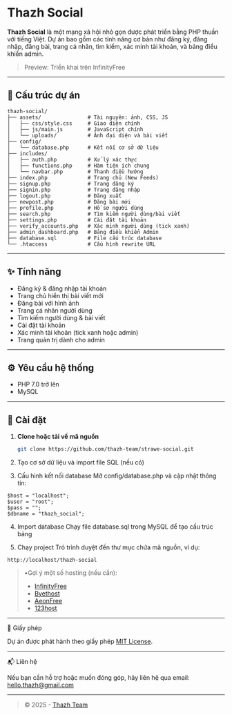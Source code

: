 # Thazh Social

**Thazh Social** là một mạng xã hội nhỏ gọn được phát triển bằng PHP thuần với tiếng Việt. Dự án bao gồm các tính năng cơ bản như đăng ký, đăng nhập, đăng bài, trang cá nhân, tìm kiếm, xác minh tài khoản, và bảng điều khiển admin.

> Preview: Triển khai trên InfinityFree

---

## 📂 Cấu trúc dự án

```
thazh-social/ 
├── assets/               # Tài nguyên: ảnh, CSS, JS 
│   ├── css/style.css     # Giao diện chính 
│   ├── js/main.js        # JavaScript chính 
│   └── uploads/          # Ảnh đại diện và bài viết 
├── config/ 
│   └── database.php      # Kết nối cơ sở dữ liệu 
├── includes/ 
│   ├── auth.php          # Xử lý xác thực 
│   ├── functions.php     # Hàm tiện ích chung 
│   └── navbar.php        # Thanh điều hướng 
├── index.php             # Trang chủ (New Feeds) 
├── signup.php            # Trang đăng ký 
├── signin.php            # Trang đăng nhập 
├── logout.php            # Đăng xuất 
├── newpost.php           # Đăng bài mới 
├── profile.php           # Hồ sơ người dùng 
├── search.php            # Tìm kiếm người dùng/bài viết 
├── settings.php          # Cài đặt tài khoản 
├── verify_accounts.php   # Xác minh người dùng (tick xanh) 
├── admin_dashboard.php   # Bảng điều khiển Admin 
├── database.sql          # File cấu trúc database
└── .htaccess             # Cấu hình rewrite URL
```
---

## ✨ Tính năng

- Đăng ký & đăng nhập tài khoản
- Trang chủ hiển thị bài viết mới
- Đăng bài với hình ảnh
- Trang cá nhân người dùng
- Tìm kiếm người dùng & bài viết
- Cài đặt tài khoản
- Xác minh tài khoản (tick xanh hoặc admin)
- Trang quản trị dành cho admin

---

## ⚙️ Yêu cầu hệ thống

- PHP 7.0 trở lên
- MySQL

---

## 🚀 Cài đặt

1. **Clone hoặc tải về mã nguồn**
   ```bash
   git clone https://github.com/thazh-team/strawe-social.git
   ```
2. Tạo cơ sở dữ liệu và import file SQL (nếu có)


3. Cấu hình kết nối database Mở config/database.php và cập nhật thông tin:

  ```
  $host = "localhost";
$user = "root";
$pass = "";
$dbname = "thazh_social";
  ```

4. Import database Chạy file database.sql trong MySQL để tạo cấu trúc bảng

5. Chạy project Trỏ trình duyệt đến thư mục chứa mã nguồn, ví dụ: 

  ```
  http://localhost/thazh-social
  ```


>▪︎Gợi ý một số hosting (nếu cần):
>- [InfinityFree](https://app.infinityfree.net)
>- [Byethost](https://byet.host)
>- [AeonFree](https://aeonfree.com)
>- [123host](https://123host.vn/hosting-mien-phi.html)

---

📄 Giấy phép

Dự án được phát hành theo giấy phép [MIT License](LICENSE).


---

📬 Liên hệ

Nếu bạn cần hỗ trợ hoặc muốn đóng góp, hãy liên hệ qua email: [hello.thazh@gmail.com](mailto:hello.thazh@gmail.com)


---

> © 2025 - [Thazh Team](https://github.com/thazh-team)